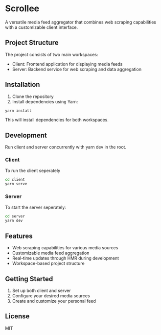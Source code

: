 # Scrollee

A versatile media feed aggregator that combines web scraping capabilities with a customizable client interface.

## Project Structure

The project consists of two main workspaces:
- Client: Frontend application for displaying media feeds
- Server: Backend service for web scraping and data aggregation

## Installation

1. Clone the repository
2. Install dependencies using Yarn:
```bash
yarn install
```

This will install dependencies for both workspaces.

## Development
Run client and server concurrently with yarn dev in the root. 

### Client
To run the client seperately
```bash
cd client
yarn serve
```

### Server
To start the server seperately:
```bash
cd server
yarn dev
```

## Features

- Web scraping capabilities for various media sources
- Customizable media feed aggregation
- Real-time updates through HMR during development
- Workspace-based project structure

## Getting Started

1. Set up both client and server
2. Configure your desired media sources
3. Create and customize your personal feed

## License

MIT